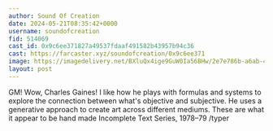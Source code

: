 ```yaml
---
author: Sound Of Creation
date: 2024-05-21T08:35:42+0000
username: soundofcreation
fid: 514069
cast_id: 0x9c6ee371827a49537fdaaf491582b43957b94c36
cast: https://farcaster.xyz/soundofcreation/0x9c6ee371
image: https://imagedelivery.net/BXluQx4ige9GuW0Ia56BHw/2e7e786b-a6ab-4c26-7779-773de435ad00/original
layout: post
---
```


GM! Wow, Charles Gaines! I like how he plays with formulas and systems to explore the connection between what's objective and subjective. He uses a generative approach to create art across different mediums. These are what it appear to be hand made Incomplete Text Series, 1978–79 /typer

<img src='https://imagedelivery.net/BXluQx4ige9GuW0Ia56BHw/2e7e786b-a6ab-4c26-7779-773de435ad00/original' alt='' referrerpolicy='no-referrer'/>
<img src='https://imagedelivery.net/BXluQx4ige9GuW0Ia56BHw/25f585c6-eb83-4b8d-8047-4f66fcba3b00/original' alt='' referrerpolicy='no-referrer'/>
